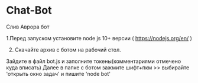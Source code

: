 # Chat-Bot
Слив  Аврора бот

 1.Перед запуском установите node js 10+ версии ( https://nodejs.org/en/ ) 
 
 2. Скачайте архив с ботом на рабочий стол.

Зайдите в файл bot.js и заполните токены(комментариями отмечено куда вписать)
Далее в папке с ботом зажмите шифт+пкм >> выбирайте 'открыть окно задач' и пишите 'node bot'
